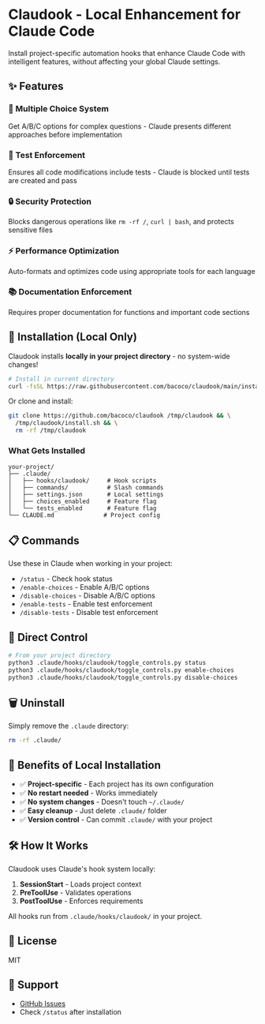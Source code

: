 # Claudook - Local Enhancement for Claude Code

Install project-specific automation hooks that enhance Claude Code with intelligent features, without affecting your global Claude settings.

## ✨ Features

### 🎯 Multiple Choice System
Get A/B/C options for complex questions - Claude presents different approaches before implementation

### 🧪 Test Enforcement
Ensures all code modifications include tests - Claude is blocked until tests are created and pass

### 🔒 Security Protection
Blocks dangerous operations like `rm -rf /`, `curl | bash`, and protects sensitive files

### ⚡ Performance Optimization
Auto-formats and optimizes code using appropriate tools for each language

### 📚 Documentation Enforcement
Requires proper documentation for functions and important code sections

## 🚀 Installation (Local Only)

Claudook installs **locally in your project directory** - no system-wide changes!

```bash
# Install in current directory
curl -fsSL https://raw.githubusercontent.com/bacoco/claudook/main/install.sh | bash
```

Or clone and install:
```bash
git clone https://github.com/bacoco/claudook /tmp/claudook && \
  /tmp/claudook/install.sh && \
  rm -rf /tmp/claudook
```

### What Gets Installed

```
your-project/
├── .claude/
│   ├── hooks/claudook/     # Hook scripts
│   ├── commands/           # Slash commands
│   ├── settings.json       # Local settings
│   ├── choices_enabled     # Feature flag
│   └── tests_enabled       # Feature flag
└── CLAUDE.md              # Project config
```

## 📋 Commands

Use these in Claude when working in your project:

- `/status` - Check hook status
- `/enable-choices` - Enable A/B/C options
- `/disable-choices` - Disable A/B/C options
- `/enable-tests` - Enable test enforcement
- `/disable-tests` - Disable test enforcement

## 🔧 Direct Control

```bash
# From your project directory
python3 .claude/hooks/claudook/toggle_controls.py status
python3 .claude/hooks/claudook/toggle_controls.py enable-choices
python3 .claude/hooks/claudook/toggle_controls.py disable-choices
```

## 🗑️ Uninstall

Simply remove the `.claude` directory:
```bash
rm -rf .claude/
```

## 📝 Benefits of Local Installation

- ✅ **Project-specific** - Each project has its own configuration
- ✅ **No restart needed** - Works immediately
- ✅ **No system changes** - Doesn't touch `~/.claude/`
- ✅ **Easy cleanup** - Just delete `.claude/` folder
- ✅ **Version control** - Can commit `.claude/` with your project

## 🛠️ How It Works

Claudook uses Claude's hook system locally:
1. **SessionStart** - Loads project context
2. **PreToolUse** - Validates operations
3. **PostToolUse** - Enforces requirements

All hooks run from `.claude/hooks/claudook/` in your project.

## 📄 License

MIT

## 🌟 Support

- [GitHub Issues](https://github.com/bacoco/claudook/issues)
- Check `/status` after installation